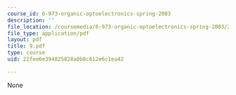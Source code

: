 ```yaml
---
course_id: 6-973-organic-optoelectronics-spring-2003
description: ''
file_location: /coursemedia/6-973-organic-optoelectronics-spring-2003/22fee6e394825828a0b8c612e6c1ea42_9.pdf
file_type: application/pdf
layout: pdf
title: 9.pdf
type: course
uid: 22fee6e394825828a0b8c612e6c1ea42

---
```

None